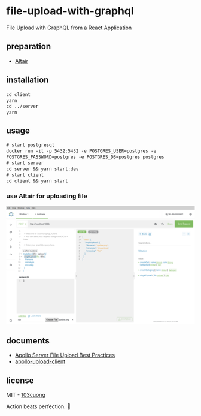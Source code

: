 # file-upload-with-graphql

File Upload with GraphQL from a React Application

## preparation

- [Altair](https://altair.sirmuel.design/)

## installation

```shell script
cd client
yarn
cd ../server
yarn
```

## usage

```shell script
# start postgresql
docker run -it -p 5432:5432 -e POSTGRES_USER=postgres -e POSTGRES_PASSWORD=postgres -e POSTGRES_DB=postgres postgres
# start server
cd server && yarn start:dev
# start client
cd client && yarn start
```

### use Altair for uploading file

<img src="./images/mutation.png" width="900" alt="muatation" />

## documents

- [Apollo Server File Upload Best Practices](https://www.apollographql.com/blog/apollo-server-file-upload-best-practices-1e7f24cdc050/)
- [apollo-upload-client](https://github.com/jaydenseric/apollo-upload-client)

## license

MIT - [103cuong](https://github.com/103cuong/)

<!-- INSPIRATIONAL_QUOTE_START -->
Action beats perfection.
🐶
<!-- INSPIRATIONAL_QUOTE_END -->
